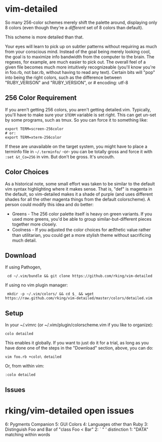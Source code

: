 # vim-detailed



So many 256-color schemes merely shift the palette around, displaying only 8
colors (even though they're a *different* set of 8 colors than default).

This scheme is more detailed than that.

Your eyes will learn to pick up on subtler patterns without requiring as
much from your conscious mind.  Instead of the goal being merely looking
cool, the goal is to maximize info bandwidth from the computer to the brain.
The regexes, for example, are much easier to pick out. The overall feel of a
given file becomes much more intuitively recognizeable (you'll know you're
in foo.rb, not bar.rb, without having to read any text). Certain bits will
"pop" into being the right colors, such as the difference between
"RUBY_VERISON" and "RUBY_VERSION", or # encoding: utf-8

## 256 Color Requirement

If you aren't getting 256 colors, you aren't getting detailed.vim.
Typically, you'll have to make sure your `$TERM` variable is set right. This
can get un-set by some programs, such as tmux. So you can force it to
something like:

    export TERM=screen-256color
    # or:
    export TERM=xterm-256color

If these are unavailable on the target system, you might have to place a
terminfo file in `~/.terminfo/`  -or- you can be totally gross and force it
with `:set &t_Co=256` in vim. But don't be gross. It's uncouth.

## Color Choices

As a historical note, some small effort was taken to be similar to the
default vim syntax highlighting where it makes sense. That is, "def" is
magenta in the default, so vim-detailed makes it a shade of purple (and uses
different shades for all the other magenta things from the default
colorscheme). A person could modify this idea and do better:

- Greens - The 256 color palette itself is heavy on green variants. If you
  used more greens, you'd be able to group similar-but-different pieces
  together more closely.
- Coolness - If you adjusted the color choices for æﬆhetic value rather than
  utilitarian, you could get a more stylish theme without sacrificing much
  detail.

## Download

 If using Pathogen,

     cd ~/.vim/bundle && git clone https://github.com/rking/vim-detailed

 If using no vim plugin manager:

     mkdir -p ~/.vim/colors/ && cd $_ && wget https://raw.github.com/rking/vim-detailed/master/colors/detailed.vim

## Setup

In your ~/.vimrc (or ~/.vim/plugin/colorscheme.vim if you like to organize):

    colo detailed

This enables it globally. If you want to just do it for a trial, as long as
you have done one of the steps in the "Download" section, above, you can do:

    vim foo.rb +colo\ detailed

Or, from within vim:

    :colo detailed


## Issues

# rking/vim-detailed open issues
  6: Pygments Companion
  5: GUI Colors
  4: Languages other than Ruby
  3: Distinguish Foo and Bar of "class Foo < Bar"
  2: ` " ' distinction
  1: "DATA" matching within words

